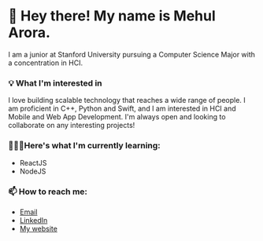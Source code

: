 # 👀 Hey there! My name is Mehul Arora. 

I am a junior at Stanford University pursuing a Computer Science Major with a concentration in HCI. 

### 💡 What I'm interested in

I love building scalable technology that reaches a wide range of people. I am proficient in C++, Python and Swift, and I am interested in HCI and Mobile and Web App Development. I'm always open and looking to collaborate on any interesting projects!

### 👨🏽‍🎓Here's what I'm currently learning:

- ReactJS
- NodeJS

### 📫 How to reach me:

- [Email](mailto:aroram8@stanford.edu)
- [LinkedIn](https://linkedin.com/in/mehul-arora)
- [My website](https://mehularora.me)

<!--
**mehularora8/mehularora8** is a ✨ _special_ ✨ repository because its `README.md` (this file) appears on your GitHub profile.

Here are some ideas to get you started:

- 🔭 I’m currently working on ...
- 🌱 I’m currently learning ...
- 👯 I’m looking to collaborate on ...
- 🤔 I’m looking for help with ...
- 💬 Ask me about ...
- 📫 How to reach me: ...
- 😄 Pronouns: ...
- ⚡ Fun fact: ...
-->
